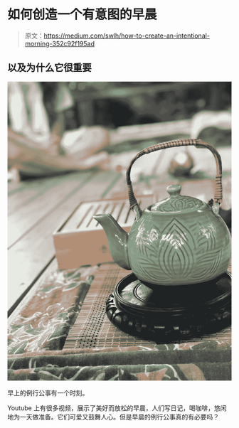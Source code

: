 # 如何创造一个有意图的早晨

> 原文：<https://medium.com/swlh/how-to-create-an-intentional-morning-352c92f195ad>

## 以及为什么它很重要

![](img/210721b308906875ee3b9582e598ba28.png)

早上的例行公事有一个时刻。

Youtube 上有很多视频，展示了美好而放松的早晨，人们写日记，喝咖啡，悠闲地为一天做准备。它们可爱又鼓舞人心。但是早晨的例行公事真的有必要吗？